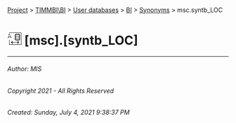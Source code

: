 #### 

[Project](../../../../index.md) > [TIMMBI\\BI](../../../index.md) > [User databases](../../index.md) > [BI](../index.md) > [Synonyms](Synonyms.md) > msc.syntb_LOC

# ![Synonyms](../../../../Images/Synonym32.png) [msc].[syntb_LOC]

---

###### Author:  MIS

###### Copyright 2021 - All Rights Reserved

###### Created: Sunday, July 4, 2021 9:38:37 PM

